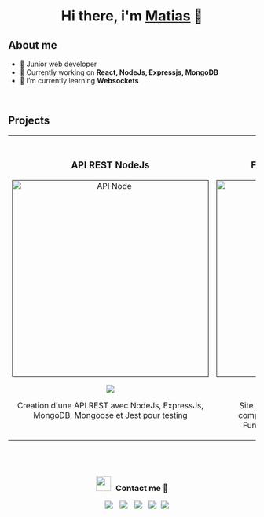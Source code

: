 <div align="center">
<h1 align="center">Hi there, i'm <a href="https://matimatics-portfolio.vercel.app/">Matias</a> 👋</h1>
</div>

## About me

- 📲 Junior web developer
- 🔭 Currently working on **React, NodeJs, Expressjs, MongoDB**
- 🌱 I’m currently learning **Websockets**
<br>

## Projects
<table>
<tr>
<td width="50%">
<h3 align="center">API REST NodeJs</h3>
<div align="center">
<a href=""https://github.com/matimatics/backend_nodeJs" target="_blank"><img src="https://user-images.githubusercontent.com/119935414/274287014-6d52241e-dc7d-4c78-b8c2-484a29dbbcaf.jpg" width="400" alt="API Node"></a>
<p>
<a href="https://github.com/matimatics/backend_nodeJs" target="_blank">
<img src="https://img.shields.io/badge/CODE-ff9?style=for-the-badge&logo=github&logoColor=black">
</a>
</p>
<p>Creation d'une API REST avec NodeJs, ExpressJs, MongoDB, Mongoose et Jest pour testing</p>
</div>
                                                                                      
</td>

<td width="50%">
               <br>
<h3 align="center">FrontEnd ReactJs - Tailwind</h3>
<div align="center">                                       
<a href="" target="_blank"><img src="https://user-images.githubusercontent.com/119935414/274288535-29631780-cd58-4bef-b299-8d7b04914317.jpg" width="400" alt="react-blog"></a>
<br>
<p>
<a href="" target="_blank">
<img src="https://img.shields.io/badge/CODE-80ffaa?style=for-the-badge&logo=github&logoColor=black">
</a>
</p>
</p>Site made with ReactJs and TailwindCSS components, for web and mobile version. Functionalities thanks to custom hooks</p>
</div>                                                             
</table>                                                                                 
</div>
<br>
                                                                             
</div>
<br>

<h3 align="center" > <img src="https://media.giphy.com/media/iY8CRBdQXODJSCERIr/giphy.gif" width="30" height="30" style="margin-right: 10px;">Contact me 🤝 </h3>

<p align="center">

 <div align="center"  class="icons-social" style="margin-left: 10px;">
        <a style="margin-left: 10px;"  target="_blank" href="https://www.linkedin.com/in/matias-vargas-8b06a3241/">
		<img src="https://img.icons8.com/doodle/40/000000/linkedin--v2.png"></a>
        <a style="margin-left: 10px;" target="_blank" href="https://github.com/matimatics">
		<img src="https://img.icons8.com/doodle/40/000000/github--v1.png"></a>
	<a style="margin-left: 10px;" target="_blank" href="https://www.instagram.com/vargasmatias/">
		<img src="https://img.icons8.com/doodle/40/000000/instagram-new--v2.png"></a>
	<a style="margin-left: 10px;" target="_blank" href="https://twitter.com/MatiasVargas">
		<img src="https://img.icons8.com/doodle/1x/twitter-squared--v2.png" ></a>
	<a style="margin-left: 5px;" target="_blank" href="https://github.com/matimatics/matimatics/files/12870546/CV_Dev_FR_Vargas_Matias.pdf">
		<img src="https://img.icons8.com/plasticine/0.5x/resume.png" ></a>
      </div>

</p>
